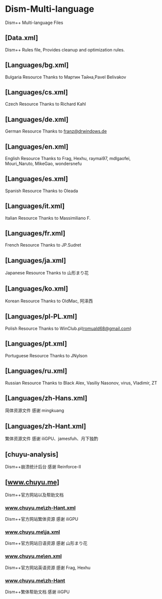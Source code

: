 ﻿# Dism-Multi-language
Dism++ Multi-language Files


## [Data.xml]
Dism++ Rules file, Provides cleanup and optimization rules.

## [Languages/bg.xml]
Bulgaria Resource
Thanks to Мартин Тайна,Pavel Belivakov

## [Languages/cs.xml]
Czech Resource
Thanks to Richard Kahl


## [Languages/de.xml]
German Resource
Thanks to franz@drwindows.de


## [Languages/en.xml]
English Resource
Thanks to Frag, Hexhu, raymai97, mdlgaofei, Mouri_Naruto, MikeGao, wondersnefu

## [Languages/es.xml]
Spanish Resource
Thanks to Oleada

## [Languages/it.xml]
Italian Resource
Thanks to Massimiliano F.


## [Languages/fr.xml]
French Resource
Thanks to JP.Sudret


## [Languages/ja.xml]
Japanese Resource
Thanks to 山形まり花

## [Languages/ko.xml]
Korean Resource
Thanks to OldMac, 阿泽西

## [Languages/pl-PL.xml]
Polish Resource
Thanks to WinClub.pl(romuald68@gmail.com)

## [Languages/pt.xml]
Portuguese Resource
Thanks to JNylson

## [Languages/ru.xml]
Russian Resource
Thanks to Black Alex, Vasiliy Nasonov, virus, Vladimir, ZT


## [Languages/zh-Hans.xml]
简体资源文件
感谢 mingkuang


## [Languages/zh-Hant.xml]
繁体资源文件
感谢 iliGPU、jamesfuh、月下独酌


## [chuyu-analysis]
Dism++崩溃统计后台
感谢 Reinforce-II

## [www.chuyu.me]
Dism++官方网站以及帮助文档
### www.chuyu.me\zh-Hant.xml
Dism++官方网站繁体资源
感谢 iliGPU

### www.chuyu.me\ja.xml
Dism++官方网站日语资源
感谢 山形まり花

### www.chuyu.me\en.xml
Dism++官方网站英语资源
感谢 Frag, Hexhu

### www.chuyu.me\zh-Hant
Dism++繁体帮助文档
感谢 iliGPU

